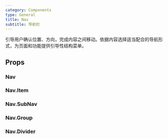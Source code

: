 ```yaml
---
category: Components
type: General
title: Nav
subtitle: 导航栏
---
```


引导用户确认位置、方向，完成内容之间移动。依据内容选择适当配合的导航形式，为页面和功能提供引导性结构菜单。

## Props
### Nav
### Nav.Item
### Nav.SubNav
### Nav.Group
### Nav.Divider